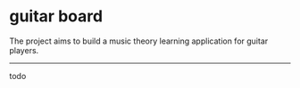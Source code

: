 #  guitar board
The project aims to build a music theory learning application for guitar players.

___

todo